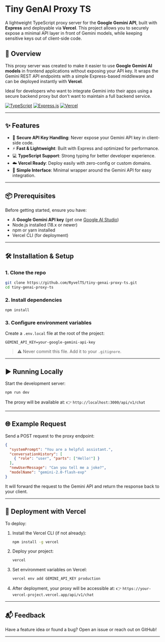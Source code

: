 # Tiny GenAI Proxy TS

A lightweight TypeScript proxy server for the **Google Gemini API**, built with **Express** and deployable via **Vercel**. This project allows you to securely expose a minimal API layer in front of Gemini models, while keeping sensitive keys out of client-side code.

## 🚀 Overview

This proxy server was created to make it easier to use **Google Gemini AI models** in frontend applications without exposing your API key. It wraps the Gemini REST API endpoints with a simple Express-based middleware and can be deployed instantly with **Vercel**.

Ideal for developers who want to integrate Gemini into their apps using a secure backend proxy but don’t want to maintain a full backend service.

[![TypeScript](https://img.shields.io/badge/TypeScript-3178C6?style=for-the-badge&logo=typescript&logoColor=white)](https://www.typescriptlang.org/)
[![Express.js](https://img.shields.io/badge/Express.js-000000?style=for-the-badge&logo=express&logoColor=white)](https://expressjs.com/)
[![Vercel](https://img.shields.io/badge/Vercel-000000?style=for-the-badge&logo=vercel&logoColor=white)](https://vercel.com/)

---

## ✨ Features

- 🔐 **Secure API Key Handling**: Never expose your Gemini API key in client-side code.
- ⚡ **Fast & Lightweight**: Built with Express and optimized for performance.
- 💻 **TypeScript Support**: Strong typing for better developer experience.
- ☁️ **Vercel Ready**: Deploy easily with zero-config or custom domains.
- 🧩 **Simple Interface**: Minimal wrapper around the Gemini API for easy integration.

---

## 📦 Prerequisites

Before getting started, ensure you have:

- A **Google Gemini API key** (get one [Google AI Studio](https://makersuite.google.com/app/apikey))
- Node.js installed (18.x or newer)
- npm or yarn installed
- Vercel CLI (for deployment)

---

## 🛠️ Installation & Setup

### 1. Clone the repo

```bash
git clone https://github.com/RyvelTS/tiny-genai-proxy-ts.git
cd tiny-genai-proxy-ts
```

### 2. Install dependencies

```bash
npm install
```

### 3. Configure environment variables

Create a `.env.local` file at the root of the project:

```env
GEMINI_API_KEY=your-google-gemini-api-key
```

> ⚠️ Never commit this file. Add it to your `.gitignore`.

---

## ▶️ Running Locally

Start the development server:

```bash
npm run dev
```

The proxy will be available at:
👉 `http://localhost:3000/api/v1/chat`

---

## 🌐 Example Request

Send a POST request to the proxy endpoint:

```JSON
{
  "systemPrompt": "You are a helpful assistant.",
  "conversationHistory": [
    { "role": "user", "parts": ["Hello!"] }
  ],
  "newUserMessage": "Can you tell me a joke?",
  "modelName": "gemini-2.0-flash-exp"
}
```

It will forward the request to the Gemini API and return the response back to your client.

---

## 🚀 Deployment with Vercel

To deploy:

1. Install the Vercel CLI (if not already):

   ```bash
   npm install -g vercel
   ```

2. Deploy your project:

   ```bash
   vercel
   ```

3. Set environment variables on Vercel:

   ```bash
   vercel env add GEMINI_API_KEY production
   ```

4. After deployment, your proxy will be accessible at:
   👉 `https://your-vercel-project.vercel.app/api/v1/chat`

---

## 📬 Feedback

Have a feature idea or found a bug? Open an issue or reach out on GitHub!

---

